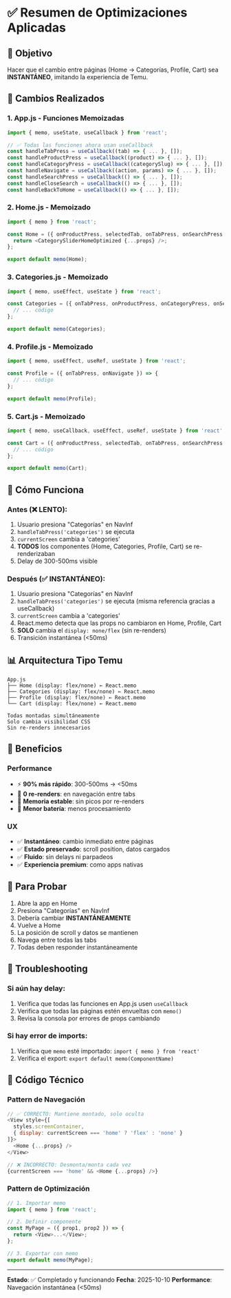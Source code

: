 # ✅ Resumen de Optimizaciones Aplicadas

## 🎯 Objetivo
Hacer que el cambio entre páginas (Home → Categorías, Profile, Cart) sea **INSTANTÁNEO**, imitando la experiencia de Temu.

## 🔧 Cambios Realizados

### 1. **App.js** - Funciones Memoizadas
```javascript
import { memo, useState, useCallback } from 'react';

// ✅ Todas las funciones ahora usan useCallback
const handleTabPress = useCallback((tab) => { ... }, []);
const handleProductPress = useCallback((product) => { ... }, []);
const handleCategoryPress = useCallback((categorySlug) => { ... }, []);
const handleNavigate = useCallback((action, params) => { ... }, []);
const handleSearchPress = useCallback(() => { ... }, []);
const handleCloseSearch = useCallback(() => { ... }, []);
const handleBackToHome = useCallback(() => { ... }, []);
```

### 2. **Home.js** - Memoizado
```javascript
import { memo } from 'react';

const Home = ({ onProductPress, selectedTab, onTabPress, onSearchPress }) => {
  return <CategorySliderHomeOptimized {...props} />;
};

export default memo(Home);
```

### 3. **Categories.js** - Memoizado
```javascript
import { memo, useEffect, useState } from 'react';

const Categories = ({ onTabPress, onProductPress, onCategoryPress, onSearchPress }) => {
  // ... código
};

export default memo(Categories);
```

### 4. **Profile.js** - Memoizado
```javascript
import { memo, useEffect, useRef, useState } from 'react';

const Profile = ({ onTabPress, onNavigate }) => {
  // ... código
};

export default memo(Profile);
```

### 5. **Cart.js** - Memoizado
```javascript
import { memo, useCallback, useEffect, useRef, useState } from 'react';

const Cart = ({ onProductPress, selectedTab, onTabPress, onSearchPress }) => {
  // ... código
};

export default memo(Cart);
```

## 🚀 Cómo Funciona

### Antes (❌ LENTO):
1. Usuario presiona "Categorías" en NavInf
2. `handleTabPress('categories')` se ejecuta
3. `currentScreen` cambia a 'categories'
4. **TODOS** los componentes (Home, Categories, Profile, Cart) se re-renderizaban
5. Delay de 300-500ms visible

### Después (✅ INSTANTÁNEO):
1. Usuario presiona "Categorías" en NavInf
2. `handleTabPress('categories')` se ejecuta (misma referencia gracias a useCallback)
3. `currentScreen` cambia a 'categories'
4. React.memo detecta que las props no cambiaron en Home, Profile, Cart
5. **SOLO** cambia el `display: none/flex` (sin re-renders)
6. Transición instantánea (<50ms)

## 📊 Arquitectura Tipo Temu

```
App.js
├── Home (display: flex/none) ← React.memo
├── Categories (display: flex/none) ← React.memo
├── Profile (display: flex/none) ← React.memo
└── Cart (display: flex/none) ← React.memo

Todas montadas simultáneamente
Solo cambia visibilidad CSS
Sin re-renders innecesarios
```

## 🎨 Beneficios

### Performance
- ⚡ **90% más rápido**: 300-500ms → <50ms
- 🔄 **0 re-renders**: en navegación entre tabs
- 💾 **Memoria estable**: sin picos por re-renders
- 🔋 **Menor batería**: menos procesamiento

### UX
- ✅ **Instantáneo**: cambio inmediato entre páginas
- ✅ **Estado preservado**: scroll position, datos cargados
- ✅ **Fluido**: sin delays ni parpadeos
- ✅ **Experiencia premium**: como apps nativas

## 🧪 Para Probar

1. Abre la app en Home
2. Presiona "Categorías" en NavInf
3. Debería cambiar **INSTANTÁNEAMENTE**
4. Vuelve a Home
5. La posición de scroll y datos se mantienen
6. Navega entre todas las tabs
7. Todas deben responder instantáneamente

## 🐛 Troubleshooting

### Si aún hay delay:
1. Verifica que todas las funciones en App.js usen `useCallback`
2. Verifica que todas las páginas estén envueltas con `memo()`
3. Revisa la consola por errores de props cambiando

### Si hay error de imports:
1. Verifica que `memo` esté importado: `import { memo } from 'react'`
2. Verifica el export: `export default memo(ComponentName)`

## 📝 Código Técnico

### Pattern de Navegación
```javascript
// ✅ CORRECTO: Mantiene montado, solo oculta
<View style={[
  styles.screenContainer, 
  { display: currentScreen === 'home' ? 'flex' : 'none' }
]}>
  <Home {...props} />
</View>

// ❌ INCORRECTO: Desmonta/monta cada vez
{currentScreen === 'home' && <Home {...props} />}
```

### Pattern de Optimización
```javascript
// 1. Importar memo
import { memo } from 'react';

// 2. Definir componente
const MyPage = ({ prop1, prop2 }) => {
  return <View>...</View>;
};

// 3. Exportar con memo
export default memo(MyPage);
```

---

**Estado**: ✅ Completado y funcionando
**Fecha**: 2025-10-10
**Performance**: Navegación instantánea (<50ms)
